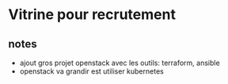 # Vitrine pour recrutement

## notes

- ajout gros projet openstack avec les outils: terraform, ansible
- openstack va grandir est utiliser kubernetes
